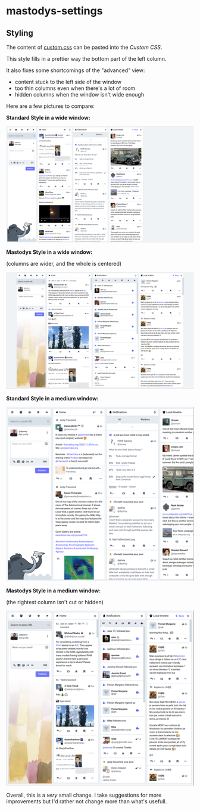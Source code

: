 # mastodys-settings


## Styling

The content of [custom.css](./custom.css) can be pasted into the *Custom CSS*.

This style fills in a prettier way the bottom part of the left column.

It also fixes some shortcomings of the "advanced" view:

* content stuck to the left side of the window
* too thin columns even when there's a lot of room
* hidden columns when the window isn't wide enough

Here are a few pictures to compare:

**Standard Style in a wide window:**

![](standard-wide.png)

**Mastodys Style in a wide window:**

(columns are wider, and the whole is centered)

![](mastodys-wide.png)

**Standard Style in a medium window:**

![](standard-medium.png)

**Mastodys Style in a medium window:**

(the rightest column isn't cut or hidden)

![](mastodys-medium.png)



Overall, this is a *very* small change. I take suggestions for more improvements but I'd rather not change more than what's usefull.
